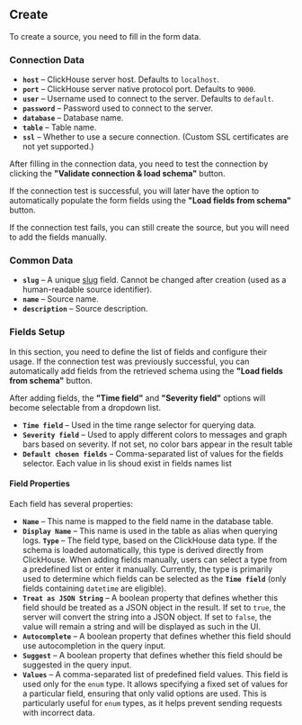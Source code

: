 ## Create

To create a source, you need to fill in the form data.

### Connection Data
- **`host`** – ClickHouse server host. Defaults to `localhost`.
- **`port`** – ClickHouse server native protocol port. Defaults to `9000`.
- **`user`** – Username used to connect to the server. Defaults to `default`.
- **`password`** – Password used to connect to the server.
- **`database`** – Database name.
- **`table`** – Table name.
- **`ssl`** – Whether to use a secure connection. (Custom SSL certificates are not yet supported.)

After filling in the connection data, you need to test the connection by clicking the **"Validate connection & load schema"** button.

If the connection test is successful, you will later have the option to automatically populate the form fields using the **"Load fields from schema"** button.

If the connection test fails, you can still create the source, but you will need to add the fields manually.

### Common Data
- **`slug`** – A unique [slug](https://docs.djangoproject.com/en/5.1/ref/forms/fields/#slugfield) field. Cannot be changed after creation (used as a human-readable source identifier).
- **`name`** – Source name.
- **`description`** – Source description.

### Fields Setup

In this section, you need to define the list of fields and configure their usage.
If the connection test was previously successful, you can automatically add fields from the retrieved schema using the **"Load fields from schema"** button.

After adding fields, the **"Time field"** and **"Severity field"** options will become selectable from a dropdown list.

- **`Time field`** – Used in the time range selector for querying data.
- **`Severity field`** – Used to apply different colors to messages and graph bars based on severity. If not set, no color bars appear in the result table
- **`Default chosen fields`** – Comma-separated list of values for the fields selector. Each value in lis shoud exist in fields names list

#### **Field Properties**
Each field has several properties:

- **`Name`** – This name is mapped to the field name in the database table.
- **`Display Name`** – This name is used in the table as alias when querying logs.
**`Type`** – The field type, based on the ClickHouse data type. If the schema is loaded automatically, this type is derived directly from ClickHouse. When adding fields manually, users can select a type from a predefined list or enter it manually. Currently, the type is primarily used to determine which fields can be selected as the **`Time field`** (only fields containing `datetime` are eligible).
- **`Treat as JSON String`** – A boolean property that defines whether this field should be treated as a JSON object in the result. If set to `true`, the server will convert the string into a JSON object. If set to `false`, the value will remain a string and will be displayed as such in the UI.
- **`Autocomplete`** – A boolean property that defines whether this field should use autocompletion in the query input.
- **`Suggest`** – A boolean property that defines whether this field should be suggested in the query input.
- **`Values`** – A comma-separated list of predefined field values. This field is used only for the `enum` type. It allows specifying a fixed set of values for a particular field, ensuring that only valid options are used. This is particularly useful for `enum` types, as it helps prevent sending requests with incorrect data.
